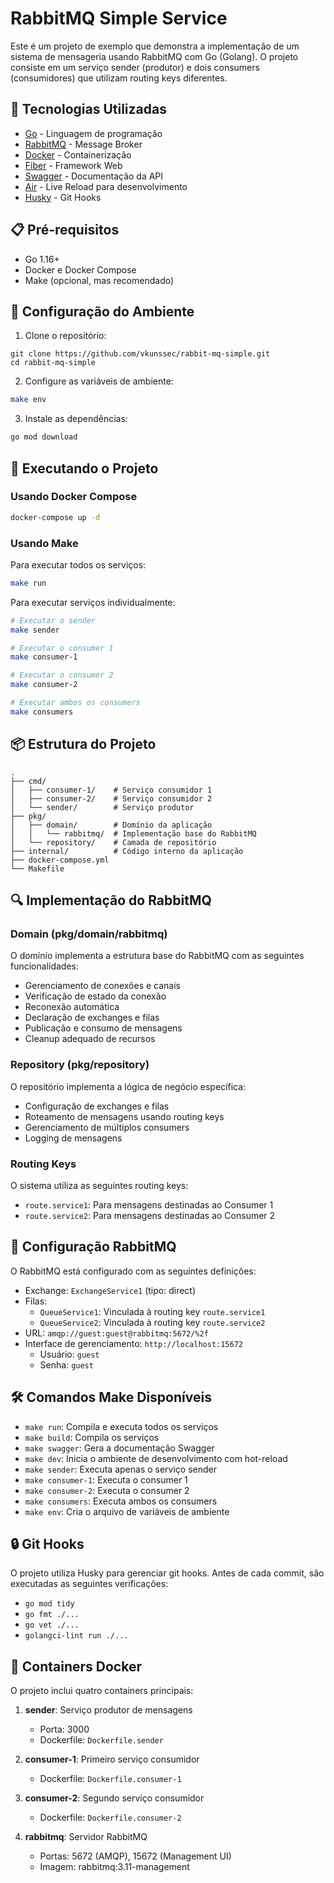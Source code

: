# RabbitMQ Simple Service

Este é um projeto de exemplo que demonstra a implementação de um sistema de mensageria usando RabbitMQ com Go (Golang). O projeto consiste em um serviço sender (produtor) e dois consumers (consumidores) que utilizam routing keys diferentes.

## 🚀 Tecnologias Utilizadas

- [Go](https://golang.org/) - Linguagem de programação
- [RabbitMQ](https://www.rabbitmq.com/) - Message Broker
- [Docker](https://www.docker.com/) - Containerização
- [Fiber](https://gofiber.io/) - Framework Web
- [Swagger](https://swagger.io/) - Documentação da API
- [Air](https://github.com/cosmtrek/air) - Live Reload para desenvolvimento
- [Husky](https://typicode.github.io/husky/) - Git Hooks

## 📋 Pré-requisitos

- Go 1.16+
- Docker e Docker Compose
- Make (opcional, mas recomendado)

## 🔧 Configuração do Ambiente

1. Clone o repositório:

```
git clone https://github.com/vkunssec/rabbit-mq-simple.git
cd rabbit-mq-simple
```

2. Configure as variáveis de ambiente:
```bash
make env
```

3. Instale as dependências:
```bash
go mod download
```

## 🚀 Executando o Projeto

### Usando Docker Compose

```bash
docker-compose up -d
```

### Usando Make

Para executar todos os serviços:
```bash
make run
```

Para executar serviços individualmente:
```bash
# Executar o sender
make sender

# Executar o consumer 1
make consumer-1

# Executar o consumer 2
make consumer-2

# Executar ambos os consumers
make consumers
```

## 📦 Estrutura do Projeto

```
.
├── cmd/
│   ├── consumer-1/    # Serviço consumidor 1
│   ├── consumer-2/    # Serviço consumidor 2
│   └── sender/        # Serviço produtor
├── pkg/
│   ├── domain/        # Domínio da aplicação
│   │   └── rabbitmq/  # Implementação base do RabbitMQ
│   └── repository/    # Camada de repositório
├── internal/          # Código interno da aplicação
├── docker-compose.yml
└── Makefile
```

## 🔍 Implementação do RabbitMQ

### Domain (pkg/domain/rabbitmq)
O domínio implementa a estrutura base do RabbitMQ com as seguintes funcionalidades:

- Gerenciamento de conexões e canais
- Verificação de estado da conexão
- Reconexão automática
- Declaração de exchanges e filas
- Publicação e consumo de mensagens
- Cleanup adequado de recursos

### Repository (pkg/repository)
O repositório implementa a lógica de negócio específica:

- Configuração de exchanges e filas
- Roteamento de mensagens usando routing keys
- Gerenciamento de múltiplos consumers
- Logging de mensagens

### Routing Keys
O sistema utiliza as seguintes routing keys:
- `route.service1`: Para mensagens destinadas ao Consumer 1
- `route.service2`: Para mensagens destinadas ao Consumer 2

## 🐰 Configuração RabbitMQ

O RabbitMQ está configurado com as seguintes definições:

- Exchange: `ExchangeService1` (tipo: direct)
- Filas: 
  - `QueueService1`: Vinculada à routing key `route.service1`
  - `QueueService2`: Vinculada à routing key `route.service2`
- URL: `amqp://guest:guest@rabbitmq:5672/%2f`
- Interface de gerenciamento: `http://localhost:15672`
  - Usuário: `guest`
  - Senha: `guest`

## 🛠️ Comandos Make Disponíveis

- `make run`: Compila e executa todos os serviços
- `make build`: Compila os serviços
- `make swagger`: Gera a documentação Swagger
- `make dev`: Inicia o ambiente de desenvolvimento com hot-reload
- `make sender`: Executa apenas o serviço sender
- `make consumer-1`: Executa o consumer 1
- `make consumer-2`: Executa o consumer 2
- `make consumers`: Executa ambos os consumers
- `make env`: Cria o arquivo de variáveis de ambiente

## 🔒 Git Hooks

O projeto utiliza Husky para gerenciar git hooks. Antes de cada commit, são executadas as seguintes verificações:

- `go mod tidy`
- `go fmt ./...`
- `go vet ./...`
- `golangci-lint run ./...`

## 🐳 Containers Docker

O projeto inclui quatro containers principais:

1. **sender**: Serviço produtor de mensagens
   - Porta: 3000
   - Dockerfile: `Dockerfile.sender`

2. **consumer-1**: Primeiro serviço consumidor
   - Dockerfile: `Dockerfile.consumer-1`

3. **consumer-2**: Segundo serviço consumidor
   - Dockerfile: `Dockerfile.consumer-2`

4. **rabbitmq**: Servidor RabbitMQ
   - Portas: 5672 (AMQP), 15672 (Management UI)
   - Imagem: rabbitmq:3.11-management
